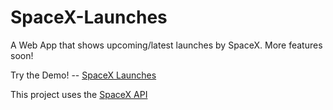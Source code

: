 # SpaceX-Launches
A Web App that shows upcoming/latest launches by SpaceX. More features soon!

Try the Demo! -- 
[SpaceX Launches](https://spacex.igrohan.repl.co/)

This project uses the [SpaceX API](https://github.com/r-spacex/SpaceX-API)
